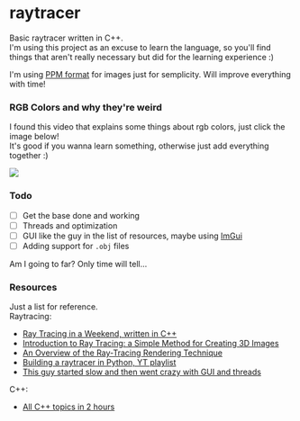 # raytracer
Basic raytracer written in C++.\
I'm using this project as an excuse to learn the language, so you'll find things that aren't really necessary but did for the learning experience :)

I'm using [PPM format](https://en.wikipedia.org/wiki/Netpbm#PPM_example) for images just for semplicity. Will improve everything with time!

### RGB Colors and why they're weird
I found this video that explains some things about rgb colors, just click the image below!\
It's good if you wanna learn something, otherwise just add everything together :)

[![](https://img.youtube.com/vi/LKnqECcg6Gw/0.jpg)](https://www.youtube.com/watch?v=LKnqECcg6Gw)

### Todo
- [ ] Get the base done and working
- [ ] Threads and optimization
- [ ] GUI like the guy in the list of resources, maybe using [ImGui](https://github.com/ocornut/imgui)
- [ ] Adding support for `.obj` files

Am I going to far? Only time will tell...

### Resources
Just a list for reference.\
Raytracing:
- [Ray Tracing in a Weekend, written in C++](https://raytracing.github.io/books/RayTracingInOneWeekend.html)
- [Introduction to Ray Tracing: a Simple Method for Creating 3D Images](https://www.scratchapixel.com/lessons/3d-basic-rendering/introduction-to-ray-tracing/implementing-the-raytracing-algorithm)
- [An Overview of the Ray-Tracing Rendering Technique](https://www.scratchapixel.com/lessons/3d-basic-rendering/ray-tracing-overview/light-transport-ray-tracing-whitted)
- [Building a raytracer in Python, YT playlist](https://www.youtube.com/watch?v=KaCe63v4D_Q&list=PL8ENypDVcs3H-TxOXOzwDyCm5f2fGXlIS)
- [This guy started slow and then went crazy with GUI and threads](https://www.youtube.com/channel/UC97BCHGQW6hmdxC4TEj_RYA/videos)

C++:
- [All C++ topics in 2 hours](https://youtu.be/6y0bp-mnYU0)
